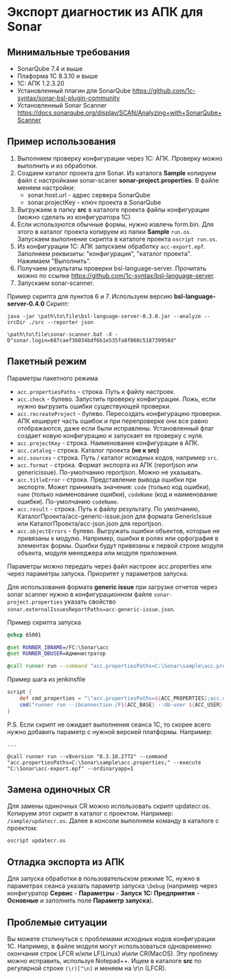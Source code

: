 # Экспорт диагностик из АПК для Sonar

## Минимальные требования

* SonarQube 7.4 и выше
* Плаформа 1С 8.3.10 и выше
* 1С: АПК 1.2.3.20
* Установленный плагин для SonarQube https://github.com/1c-syntax/sonar-bsl-plugin-community
* Установленный Sonar Scanner https://docs.sonarqube.org/display/SCAN/Analyzing+with+SonarQube+Scanner

## Пример использования

1. Выполняем проверку конфигурации через 1С: АПК. Проверку можно выполнить и из обработки.
2. Создаем каталог проекта для Sonar. Из каталога **Sample** копируем файл с настройками sonar-scaner **sonar-project.properties**. В файле меняем настройки:
   * sonar.host.url - адрес сервера SonarQube
   * sonar.projectKey - ключ проекта в SonarQube
3. Выгружаем в папку **src** в каталоге проекта файлы конфигурации (можно сделать из конфигуратора 1С)
4. Если используются обычные формы, нужно извлечь form.bin. Для этого в каталог проекта копируем из папки **Sample** `run.os`. Запускаем выполнение скрипта в каталоге проекта `oscript run.os`.
5. Из конфигурации 1С: АПК запускаем обработку `acc-export.epf`. Заполняем реквизиты: "конфигурация", "каталог проекта". Нажимаем "Выполнить".
6. Получаем результаты проверки bsl-language-server. Прочитать можно по ссылке https://github.com/1c-syntax/bsl-language-server.
7. Запускаем sonar-scanner.

Пример скрипта для пунктов 6 и 7. Используем версию **bsl-language-server-0.4.0** Скрипт:

```
java -jar \path\to\file\bsl-language-server-0.3.0.jar --analyze --srcDir ./src --reporter json

\path\to\file\sonar-scanner.bat -X -D"sonar.login=687caef36034bdf6b1e535fa8f060c518739958d"
```

## Пакетный режим

Параметры пакетного режима

* `acc.propertiesPaths` - строка. Путь к файлу настроек.
* `acc.check` - булево. Запустить проверку конфигурации. Ложь, если нужно выгрузить ошибки существующей проверки.
* `acc.recreateProject` - булево. Пересоздать конфигурацию проверки. АПК кеширует часть ошибок и при перепроверке они все равно отображаются, даже если были исправлены. Установленный флаг создает новую конфигурацию и запускает ее проверку с нуля.
* `acc.projectKey` - строка. Наименование конфигурации в АПК.
* `acc.catalog` - строка. Каталог проекта **(не к src)**
* `acc.sources` - строка. Путь / каталог исходных кодов, например `src`.
* `acc.format` - строка. Формат экспорта из АПК (reportjson или genericissue). По-умолчанию reportjson. Можно не указывать. 
* `acc.titleError` - строка. Представление вывода ошибки при экспорте. Может принимать значения: `code` (только код ошибки), `name` (только наименование ошибки), `codeName` (код и наименование ошибки). По-умолчанию `codeName`.
* `acc.result` - строка. Путь к файлу результату. По умолчанию, КаталогПроекта/acc-generic-issue.json для формата GenericIssue или КаталогПроекта/acc-json.json для reportjson.
* `acc.objectErrors` - булево. Выгружать ошибки объектов, которые не привязаны к модулю. Например, ошибки в ролях или орфография в элементах формы. Ошибки будут привязаны к первой строке модуля объекта, модуля менеджера или модуля приложения.

Параметры можно передать через файл настроек acc.properties или через параметры запуска. Приоритет у параметров запуска.

Для использования формата **generic issue** при загрузке отчетов через sonar scanner нужно в конфигурационном файле `sonar-project.properties` указать свойство `sonar.externalIssuesReportPaths=acc-generic-issue.json`.

Пример скрипта запуска

``` bat
@chcp 65001

@set RUNNER_IBNAME=/FC:\Sonar\acc
@set RUNNER_DBUSER=Администратор

@call runner run --command "acc.propertiesPaths=C:\Sonar\sample\acc.properties;" --execute "C:\Sonar\acc-export.epf" --ordinaryapp=1
```

Пример шага из jenkinsfile

``` groovy
script {
    def cmd_properties = "\"acc.propertiesPaths=${ACC_PROPERTIES};acc.catalog=${CURRENT_CATALOG};acc.sources=${SRC};acc.result=${TEMP_CATALOG}\\acc.json;acc.projectKey=${PROJECT_KEY};acc.check=${ACC_check};acc.recreateProject=${ACC_recreateProject}\""
    cmd("runner run --ibconnection /F${ACC_BASE} --db-user ${ACC_USER} --command ${cmd_properties} --execute \"${BIN_CATALOG}acc-export.epf\" --ordinaryapp=1")
}
```

P.S. Если скрипт не ожидает выполнения сеанса 1С, то скорее всего нужно добавить параметр с нужной версией платформы. Например:
```
...

@call runner run --v8version "8.3.10.2772" --command "acc.propertiesPaths=C:\Sonar\sample\acc.properties;" --execute "C:\Sonar\acc-export.epf" --ordinaryapp=1
```

## Замена одиночных CR
Для замены одиночных CR можно использовать скрипт updatecr.os. Копируем этот скрипт в каталог с проектом. Например: `/sample/updatecr.os`. Далее в консоли выполняем команду в каталоге с проектом:
```
oscript updatecr.os
```

## Отладка экспорта из АПК

Для запуска обработки в пользовательском режиме 1С, нужно в параметрах сеанса указать параметр запуска `\Debug` (например через конфигуратор **Сервис** - **Параметры** - **Запуск 1С: Предприятия** - **Основные** и заполнить поле **Параметр запуска**).

## Проблемые ситуации

Вы можете столкнуться с проблемами исходных кодов конфигурации 1C. Например, в файле модуля могут использоваться одновременно окончания строк LFCR и/или LF(Linux) и\или CR(MacOS). Эту проблему можно исправить, используя Notepad++. Ищем в каталоге **src** по регулярной строке `(\r)[^\n]` и меняем на \r\n (LFCR).
